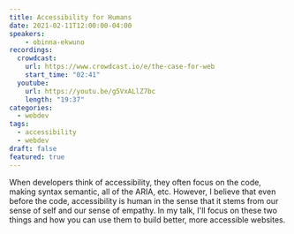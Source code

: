 ```yaml
---
title: Accessibility for Humans
date: 2021-02-11T12:00:00-04:00
speakers:
    - obinna-ekwuno
recordings:
  crowdcast:
    url: https://www.crowdcast.io/e/the-case-for-web
    start_time: "02:41"
  youtube:
    url: https://youtu.be/g5VxALlZ7bc
    length: "19:37"
categories:
  - webdev
tags:
  - accessibility
  - webdev
draft: false
featured: true
---
```


When developers think of accessibility, they often focus on the code, making syntax semantic, all of the ARIA, etc. However, I believe that even before the code, accessibility is human in the sense that it stems from our sense of self and our sense of empathy. In my talk, I'll focus on these two things and how you can use them to build better, more accessible websites.
